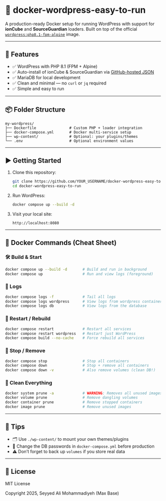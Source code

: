 # 🐳 docker-wordpress-easy-to-run

A production-ready Docker setup for running WordPress with support for **ionCube** and **SourceGuardian** loaders.
Built on top of the official [`wordpress:php8.1-fpm-alpine`](https://hub.docker.com/_/wordpress) image.

---

## 🚀 Features

- ✅ WordPress with PHP 8.1 (FPM + Alpine)
- ✅ Auto-install of ionCube & SourceGuardian via [GitHub-hosted JSON](https://basemax.github.io/)
- ✅ MariaDB for local development
- ✅ Clean and minimal — no `curl` or `jq` required
- ✅ Simple and easy to run

---

## 📦 Folder Structure

```
my-wordpress/
├── Dockerfile               # Custom PHP + loader integration
├── docker-compose.yml       # Docker multi-service setup
├── wp-content/              # Optional: your plugins/themes
└── .env                     # Optional environment values
````

---

## ▶️ Getting Started

1. Clone this repository:

   ```bash
   git clone https://github.com/YOUR_USERNAME/docker-wordpress-easy-to-run.git
   cd docker-wordpress-easy-to-run
   ```

2. Run WordPress:

   ```bash
   docker compose up --build -d
   ```

3. Visit your local site:

   ```
   http://localhost:8080
   ```

---

## 🔧 Docker Commands (Cheat Sheet)

### 🛠 Build & Start

```bash
docker compose up --build -d       # Build and run in background
docker compose up                  # Run and view logs (foreground)
```

### 💬 Logs

```bash
docker compose logs -f             # Tail all logs
docker compose logs wordpress      # View logs from wordpress container
docker compose logs db             # View logs from the database
```

### 🔄 Restart / Rebuild

```bash
docker compose restart             # Restart all services
docker compose restart wordpress   # Restart just WordPress
docker compose build --no-cache    # Force rebuild all services
```

### 🧼 Stop / Remove

```bash
docker compose stop                # Stop all containers
docker compose down                # Stop + remove all containers
docker compose down -v             # Also remove volumes (clean DB!)
```

### 🧹 Clean Everything

```bash
docker system prune -a             # WARNING: Removes all unused images/volumes/networks
docker volume prune                # Remove dangling volumes
docker container prune             # Remove stopped containers
docker image prune                 # Remove unused images
```

---

## 🧠 Tips

* 🗂 Use `./wp-content/` to mount your own themes/plugins
* 🔐 Change the DB passwords in `docker-compose.yml` before production
* ⚠️ Don’t forget to back up `volumes` if you store real data

---

## 📄 License

MIT License

Copyright 2025, Seyyed Ali Mohammadiyeh (Max Base)
